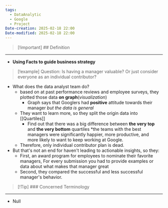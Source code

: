 ```yaml
---
tags:
  - DataAnalytic
  - Google
  - Project
Date-creation: 2025-02-18 22:00
Date-modified: 2025-02-18 22:00
---
```

> [!important] ## Definition
---
- **Using Facts to guide business strategy**

> [!example]
> Question: Is having a manager valuable? Or just consider everyone as an individual contributor?
- What does the data analyst team do?
	- based on at past performance reviews and employee surveys, they plotted those data **on graph**(*visualization*)
		- Graph says that Googlers had **positive** attitude towards their manager
		  *but the data is general*
	- They want to learn more, so they split the origin data into [[Quartiles]]
		- Find out that there was a big difference between **the very top** and **the very bottom** quartiles
		  *the teams with the best managers were significantly happier, more productive, and more likely to want to keep working at Google.
	- Therefore, only individual contributor plan is dead.
- But that's not an end for haven't leading to actionable insights, so they:
	- First, an award program for employees to nominate their favorite managers, For every submission you had to provide examples or data about what makes that manager great
	- Second, they compared the successful and less successful manager's behavior.

> [!Tip] ### Concerned Terminology
---
- Null

